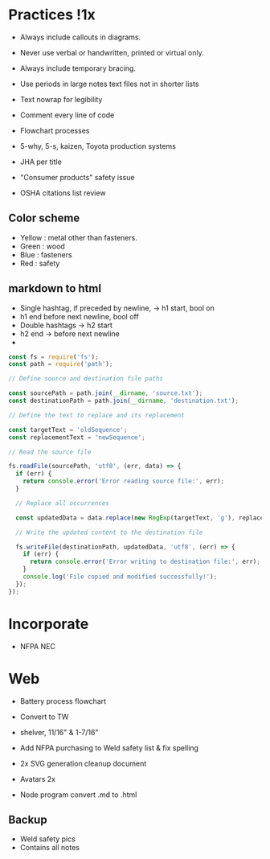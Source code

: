# Practices !1x
- Always include callouts in diagrams.
- Never use verbal or handwritten, printed or virtual only.
- Always include temporary bracing.

- Use periods in large notes text files not in shorter lists
- Text nowrap for legibility
- Comment every line of code
- Flowchart processes

- 5-why, 5-s, kaizen, Toyota production systems
- JHA per title
- "Consumer products" safety issue
- OSHA citations list review

## Color scheme
- Yellow : metal other than fasteners.
- Green : wood
- Blue : fasteners
- Red : safety

## markdown to html
- Single hashtag, if preceded by newline, -> h1 start, bool on
- h1 end before next newline, bool off
- Double hashtags -> h2 start
- h2 end -> before next newline
- 

``` js
const fs = require('fs');
const path = require('path');

// Define source and destination file paths

const sourcePath = path.join(__dirname, 'source.txt');
const destinationPath = path.join(__dirname, 'destination.txt');

// Define the text to replace and its replacement

const targetText = 'oldSequence';
const replacementText = 'newSequence';

// Read the source file

fs.readFile(sourcePath, 'utf8', (err, data) => {
  if (err) {
    return console.error('Error reading source file:', err);
  }

  // Replace all occurrences

  const updatedData = data.replace(new RegExp(targetText, 'g'), replacementText);

  // Write the updated content to the destination file

  fs.writeFile(destinationPath, updatedData, 'utf8', (err) => {
    if (err) {
      return console.error('Error writing to destination file:', err);
    }
    console.log('File copied and modified successfully!');
  });
});

```

# Incorporate
- NFPA NEC

# Web
- Battery process flowchart
- Convert to TW
- shelver, 11/16" & 1-7/16"

- Add NFPA purchasing to Weld safety list & fix spelling

- 2x SVG generation cleanup document

- Avatars 2x

- Node program convert .md to .html

## Backup
- Weld safety pics
- Contains all notes